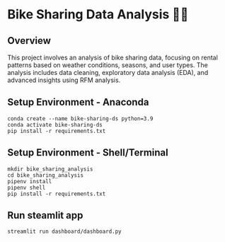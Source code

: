 # Bike Sharing Data Analysis 🚴‍♂️

## Overview
This project involves an analysis of bike sharing data, focusing on rental patterns based on weather conditions, seasons, and user types. The analysis includes data cleaning, exploratory data analysis (EDA), and advanced insights using RFM analysis.

## Setup Environment - Anaconda
```
conda create --name bike-sharing-ds python=3.9
conda activate bike-sharing-ds
pip install -r requirements.txt

```

## Setup Environment - Shell/Terminal
```
mkdir bike_sharing_analysis
cd bike_sharing_analysis
pipenv install
pipenv shell
pip install -r requirements.txt
```

## Run steamlit app
```
streamlit run dashboard/dashboard.py
```

